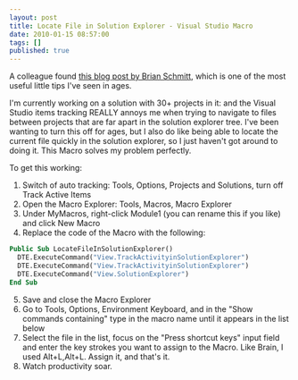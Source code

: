 ```yaml
---
layout: post
title: Locate File in Solution Explorer - Visual Studio Macro
date: 2010-01-15 08:57:00
tags: []
published: true
---
```


A colleague found [this blog post by Brian Schmitt](http://www.brianschmitt.com/2010/01/locate-file-in-solution-explorer-visual.html), 
which is one of the most useful little tips I've seen in ages.

I'm currently working on a solution with 30+ projects in it: and the Visual Studio items tracking REALLY annoys 
me when trying to navigate to files between projects that are far apart in the solution explorer tree. I've been 
wanting to turn this off for ages, but I also do like being able to locate the current file quickly in the solution 
explorer, so I just haven't got around to doing it. This Macro solves my problem perfectly.

To get this working:

1. Switch of auto tracking: Tools, Options, Projects and Solutions, turn off Track Active Items
2. Open the Macro Explorer: Tools, Macros, Macro Explorer
3. Under MyMacros, right-click Module1 (you can rename this if you like) and click New Macro
4. Replace the code of the Macro with the following:
```vb
Public Sub LocateFileInSolutionExplorer()
  DTE.ExecuteCommand("View.TrackActivityinSolutionExplorer")
  DTE.ExecuteCommand("View.TrackActivityinSolutionExplorer")
  DTE.ExecuteCommand("View.SolutionExplorer")
End Sub
```
5. Save and close the Macro Explorer
6. Go to Tools, Options, Environment Keyboard, and in the "Show commands containing" type in the macro name until it appears in the list below
7. Select the file in the list, focus on the "Press shortcut keys" input field and enter the key strokes you want to assign to the Macro. Like Brain, I used Alt+L,Alt+L. Assign it, and that's it.
8. Watch productivity soar.